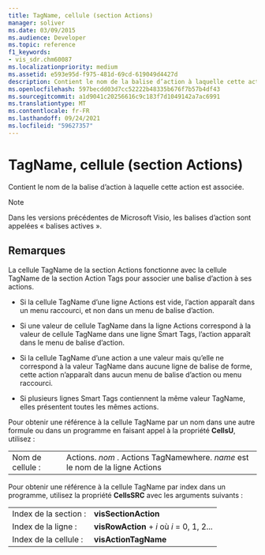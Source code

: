 ```yaml
---
title: TagName, cellule (section Actions)
manager: soliver
ms.date: 03/09/2015
ms.audience: Developer
ms.topic: reference
f1_keywords:
- vis_sdr.chm60087
ms.localizationpriority: medium
ms.assetid: e593e95d-f975-481d-69cd-619049d4427d
description: Contient le nom de la balise d’action à laquelle cette action est associée.
ms.openlocfilehash: 597becdd03d7cc52222b48335b676f7b57b4df43
ms.sourcegitcommit: a1d9041c20256616c9c183f7d1049142a7ac6991
ms.translationtype: MT
ms.contentlocale: fr-FR
ms.lasthandoff: 09/24/2021
ms.locfileid: "59627357"
---
```

# <a name="tagname-cell-actions-section"></a>TagName, cellule (section Actions)

Contient le nom de la balise d’action à laquelle cette action est associée.
  
> [!NOTE]
> Dans les versions précédentes de Microsoft Visio, les balises d’action sont appelées « balises actives ». 
  
## <a name="remarks"></a>Remarques

La cellule TagName de la section Actions fonctionne avec la cellule TagName de la section Action Tags pour associer une balise d’action à ses actions. 
  
- Si la cellule TagName d’une ligne Actions est vide, l’action apparaît dans un menu raccourci, et non dans un menu de balise d’action.
    
- Si une valeur de cellule TagName dans la ligne Actions correspond à la valeur de cellule TagName dans une ligne Smart Tags, l’action apparaît dans le menu de balise d’action.
    
- Si la cellule TagName d’une action a une valeur mais qu’elle ne correspond à la valeur TagName dans aucune ligne de balise de forme, cette action n’apparaît dans aucun menu de balise d’action ou menu raccourci.
    
- Si plusieurs lignes Smart Tags contiennent la même valeur TagName, elles présentent toutes les mêmes actions.
    
Pour obtenir une référence à la cellule TagName par un nom dans une autre formule ou dans un programme en faisant appel à la propriété **CellsU**, utilisez : 
  
|||
|:-----|:-----|
|Nom de cellule :  <br/> |Actions. *nom*  . Actions TagNamewhere.  *name*  est le nom de la ligne Actions  <br/> |
   
Pour obtenir une référence à la cellule TagName par index dans un programme, utilisez la propriété **CellsSRC** avec les arguments suivants : 
  
|||
|:-----|:-----|
|Index de la section :  <br/> |**visSectionAction** <br/> |
|Index de la ligne :  <br/> |**visRowAction**  +   *i* où *i* = 0, 1, 2...  <br/> |
|Index de la cellule :  <br/> |**visActionTagName** <br/> |
   

